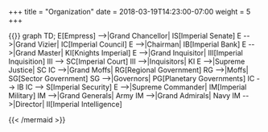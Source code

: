 +++
title = "Organization"
date =  2018-03-19T14:23:00-07:00
weight = 5
+++

{{<mermaid align="left">}}
graph TD;
    E[Empress] -->|Grand Chancellor| IS[Imperial Senate]
    E -->|Grand Vizier| IC[Imperial Council]
    E -->|Chairman| IB[Imperial Bank]
    E -->|Grand Master| KI[Knights Imperial]
    E -->|Grand Inquisitor| III[Imperial Inquisition]
    III --> SC[Imperial Court]
    III -->|Inquisitors| KI
    E -->|Supreme Justice| SC
    IC -->|Grand Moffs| RG[Regional Government]
    RG -->|Moffs| SG[Sector Government]
    SG -->|Governors| PG[Planetary Governments]
    IC --> IB
    IC --> S[Imperial Security]
    E -->|Supreme Commander| IM[Imperial Military]
    IM -->|Grand Generals| Army
    IM -->|Grand Admirals| Navy
    IM -->|Director| II[Imperial Intelligence]



{{< /mermaid >}}

